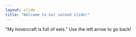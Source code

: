 ```yaml
---
layout: slide
title: "Welcome to our second slide!"
---
```

"My hovercraft is full of eels."
Use the left arrow to go back!
